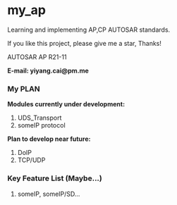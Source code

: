 # my_ap

Learning and implementing AP,CP AUTOSAR standards.

If you like this project, please give me a star, Thanks!

AUTOSAR AP R21-11

__E-mail: yiyang.cai@pm.me__

### My PLAN
__Modules currently under development:__ 
1. UDS_Transport 
2. someIP protocol

__Plan to develop near future:__
1. DoIP
2. TCP/UDP

### Key Feature List (Maybe...)
1. someIP, someIP/SD...
